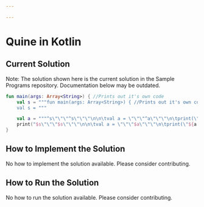 ```yaml
---

---
```


# Quine in Kotlin

## Current Solution

Note: The solution shown here is the current solution in the Sample Programs repository. Documentation below may be outdated.

```Kotlin
fun main(args: Array<String>) { //Prints out it's own code
	val s = """fun main(args: Array<String>) { //Prints out it's own code
	val s = """

	val a = """^s\"\"\"^s\"\"\"\n\n\tval a = \"\"\"^a\"\"\"\n\tprint(\"^{a.replace(']' + 1, '$')}\")\n}\n"""
	print("$s\"\"\"$s\"\"\"\n\n\tval a = \"\"\"$a\"\"\"\n\tprint(\"${a.replace(']' + 1, '$')}\")\n}\n")
}
```

## How to Implement the Solution

No how to implement the solution available. Please consider contributing.

## How to Run the Solution

No how to run the solution available. Please consider contributing.